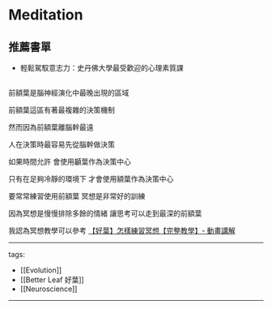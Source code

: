 # Meditation

## 推薦書單
* 輕鬆駕馭意志力：史丹佛大學最受歡迎的心理素質課

## 
前額葉是腦神經演化中最晚出現的區域 

前額葉這區有著最複雜的決策機制

然而因為前額葉離腦幹最遠

人在決策時最容易先從腦幹做決策

如果時間允許 會使用顳葉作為決策中心

只有在足夠冷靜的環境下 才會使用額葉作為決策中心

要常常練習使用前額葉 冥想是非常好的訓練

因為冥想是慢慢排除多餘的情緒 讓思考可以走到最深的前額葉

我認為冥想教學可以參考 [【好葉】怎樣練習冥想【完整教學】- 動畫講解](https://www.youtube.com/watch?v=NLJcwbpkiJ0)


---
tags:
  - [[Evolution]]
  - [[Better Leaf 好葉]]
  - [[Neuroscience]]

---
